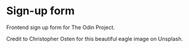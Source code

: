 # Sign-up form
Frontend sign up form for The Odin Project.

Credit to Christopher Osten for this beautiful eagle image on Unsplash.
